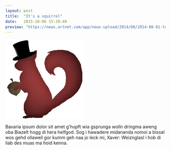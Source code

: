 ```yaml
---
layout: post
title:  "It's a squirrel"
date:   2015-10-06 15:39:40
preview: "https://news.artnet.com/app/news-upload/2014/08/2014-08-01-tower-of-london-world-war-i-poppies-paul-cummins-15-256x256.jpg"
---
```


![Picture 1](https://github.com/blackhatsquirrel/branding/raw/master/squirrel.jpg)

Bavaria ipsum dolor sit amet g’hupft wia gsprunga wolln dringma aweng oba Biazelt hogg di hera helfgod. Sog i hawadere midananda nomoi a bissal wos gehd ollaweil gor kumm geh naa jo leck mi, Xaver: Weiznglasl i hob di liab des muas ma hoid kenna.
